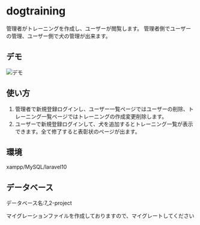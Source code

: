 

# dogtraining

管理者がトレーニングを作成し、ユーザーが閲覧します。
管理者側でユーザーの管理、ユーザー側で犬の管理が出来ます。

## デモ

![デモ](https://image-url.gif)


## 使い方

1. 管理者で新規登録ログインし、ユーザー一覧ページではユーザーの削除、トレーニング一覧ページではトレーニングの作成変更削除します。
2. ユーザーで新規登録ログインして、犬を追加するとトレーニング一覧が表示できます。全て修了すると表彰状のページが出ます。



## 環境

xampp/MySQL/laravel10



## データベース

データベース名:7_2-project

マイグレーションファイルを作成しておりますので、マイグレートしてください
